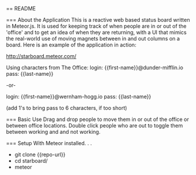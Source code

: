 == README

=== About the Application
This is a reactive web based status board written in Meteor.js. It is used for keeping track of when people are in or out of the 'office' and to get an idea of when they are returning, with a UI that mimics the real-world use of moving magnets between in and out columns on a board.  Here is an example of the application in action:   

http://starboard.meteor.com/

Using characters from The Office:
login: {{first-name}}@dunder-mifflin.io
pass: {{last-name}}

-or-

login: {{first-name}}@wernham-hogg.io
pass: {{last-name}}


(add 1's to bring pass to 6 characters, if too short)

=== Basic Use
Drag and drop people to move them in or out of the office or between office locations. 
Double click people who are out to toggle them between working and and not working.    
  


=== Setup
With Meteor installed. . .
* git clone {{repo-url}}
* cd starboard/
* meteor

